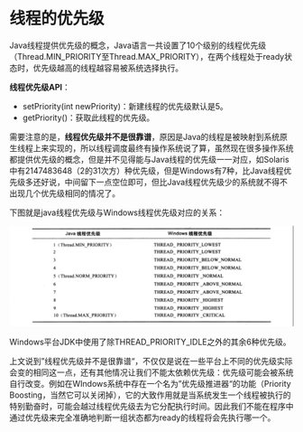 # 线程的优先级

Java线程提供优先级的概念，Java语言一共设置了10个级别的线程优先级（Thread.MIN_PRIORITY至Thread.MAX_PRIORITY），在两个线程处于ready状态时，优先级越高的线程越容易被系统选择执行。

**线程优先级API**：

- setPriority(int newPriority)：新建线程的优先级默认是5。
- getPriority()：获取此线程的优先级。

需要注意的是，**线程优先级并不是很靠谱**，原因是Java的线程是被映射到系统原生线程上来实现的，所以线程调度最终有操作系统说了算，虽然现在很多操作系统都提供优先级的概念，但是并不见得能与Java线程的优先级一一对应，如Solaris中有2147483648（2的31次方）种优先级，但是Windows有7种，比Java线程优先级多还好说，中间留下一点空位即可，但比Java线程优先级少的系统就不得不出现几个优先级相同的情况了。

下图就是java线程优先级与Windows线程优先级对应的关系：

![](../images/8.png)

Windows平台JDK中使用了除THREAD_PRIORITY_IDLE之外的其余6种优先级。

上文说到”线程优先级并不是很靠谱“，不仅仅是说在一些平台上不同的优先级实际会变的相同这一点，还有其他情况让我们不能太依赖优先级：优先级可能会被系统自行改变。例如在WIndows系统中存在一个名为”优先级推进器“的功能（Priority Boosting，当然它可以关闭掉），它的大致作用就是当系统发生一个线程被执行的特别勤奋时，可能会越过线程优先级去为它分配执行时间。因此我们不能在程序中通过优先级来完全准确地判断一组状态都为ready的线程将会先执行哪一个。
